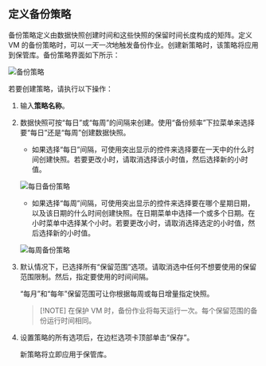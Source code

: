 ## 定义备份策略

备份策略定义由数据快照创建时间和这些快照的保留时间长度构成的矩阵。定义 VM 的备份策略时，可以*一天一次*地触发备份作业。创建新策略时，该策略将应用到保管库。备份策略界面如下所示：

![备份策略](./media/backup-create-policy-for-vms/backup-policy.png)

若要创建策略，请执行以下操作：

1. 输入**策略名称**。

2. 数据快照可按“每日”或“每周”的间隔来创建。使用“备份频率”下拉菜单来选择要“每日”还是“每周”创建数据快照。

    - 如果选择“每日”间隔，可使用突出显示的控件来选择要在一天中的什么时间创建快照。若要更改小时，请取消选择该小时值，然后选择新的小时值。

    ![每日备份策略](./media/backup-create-policy-for-vms/backup-policy-daily.png) <br/>

    - 如果选择“每周”间隔，可使用突出显示的控件来选择要在哪个星期日期，以及该日期的什么时间创建快照。在日期菜单中选择一个或多个日期。在小时菜单中选择某个小时。若要更改小时，请取消选择选定的小时值，然后选择新的小时值。

    ![每周备份策略](./media/backup-create-policy-for-vms/backup-policy-weekly.png)

3. 默认情况下，已选择所有“保留范围”选项。请取消选中任何不想要使用的保留范围限制。然后，指定要使用的时间间隔。

    “每月”和“每年”保留范围可让你根据每周或每日增量指定快照。

    >[!NOTE] 在保护 VM 时，备份作业将每天运行一次。每个保留范围的备份运行时间相同。

4. 设置策略的所有选项后，在边栏选项卡顶部单击“保存”。

    新策略将立即应用于保管库。

<!---HONumber=Mooncake_0627_2016-->
